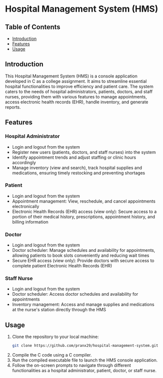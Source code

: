 # Hospital Management System (HMS)

## Table of Contents

- [Introduction](#introduction)
- [Features](#features)
- [Usage](#usage)

## Introduction

This Hospital Management System (HMS) is a console application developed in C as a college assignment. It aims to streamline essential hospital functionalities to improve efficiency and patient care. The system caters to the needs of hospital administrators, patients, doctors, and staff nurses, providing them with various features to manage appointments, access electronic health records (EHR), handle inventory, and generate reports.

## Features

### Hospital Administrator

- Login and logout from the system
- Register new users (patients, doctors, and staff nurses) into the system
- Identify appointment trends and adjust staffing or clinic hours accordingly
- Manage inventory (view and search), track hospital supplies and medications, ensuring timely restocking and preventing shortages

### Patient

- Login and logout from the system
- Appointment management: View, reschedule, and cancel appointments electronically
- Electronic Health Records (EHR) access (view only): Secure access to a portion of their medical history, prescriptions, appointment history, and billing information

### Doctor

- Login and logout from the system
- Doctor scheduler: Manage schedules and availability for appointments, allowing patients to book slots conveniently and reducing wait times
- Secure EHR access (view only): Provide doctors with secure access to complete patient Electronic Health Records (EHR)

### Staff Nurse

- Login and logout from the system
- Doctor scheduler: Access doctor schedules and availability for appointments
- Inventory management: Access and manage supplies and medications at the nurse's station directly through the HMS

## Usage

1. Clone the repository to your local machine:
   ```bash
   git clone https://github.com/pranx29/hospital-management-system.git
   ```
2. Compile the C code using a C compiler.
3. Run the compiled executable file to launch the HMS console application.
4. Follow the on-screen prompts to navigate through different functionalities as a hospital administrator, patient, doctor, or staff nurse.
